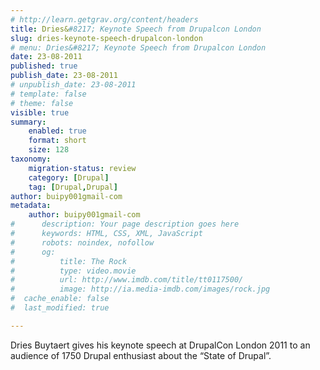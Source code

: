 ```yaml
---
# http://learn.getgrav.org/content/headers
title: Dries&#8217; Keynote Speech from Drupalcon London
slug: dries-keynote-speech-drupalcon-london
# menu: Dries&#8217; Keynote Speech from Drupalcon London
date: 23-08-2011
published: true
publish_date: 23-08-2011
# unpublish_date: 23-08-2011
# template: false
# theme: false
visible: true
summary:
    enabled: true
    format: short
    size: 128
taxonomy:
    migration-status: review
    category: [Drupal]
    tag: [Drupal,Drupal]
author: buipy001gmail-com
metadata:
    author: buipy001gmail-com
#      description: Your page description goes here
#      keywords: HTML, CSS, XML, JavaScript
#      robots: noindex, nofollow
#      og:
#          title: The Rock
#          type: video.movie
#          url: http://www.imdb.com/title/tt0117500/
#          image: http://ia.media-imdb.com/images/rock.jpg
#  cache_enable: false
#  last_modified: true

---
```


Dries Buytaert gives his keynote speech at DrupalCon London 2011 to an audience of 1750 Drupal enthusiast about the “State of Drupal”.